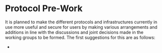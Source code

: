 # Protocol Pre-Work

It is planned to make the different protocols and infrastructures currently in use more useful and secure for users by making various arrangements and additions in line with the discussions and joint decisions made in the working groups to be formed. The first suggestions for this are as follows:

-